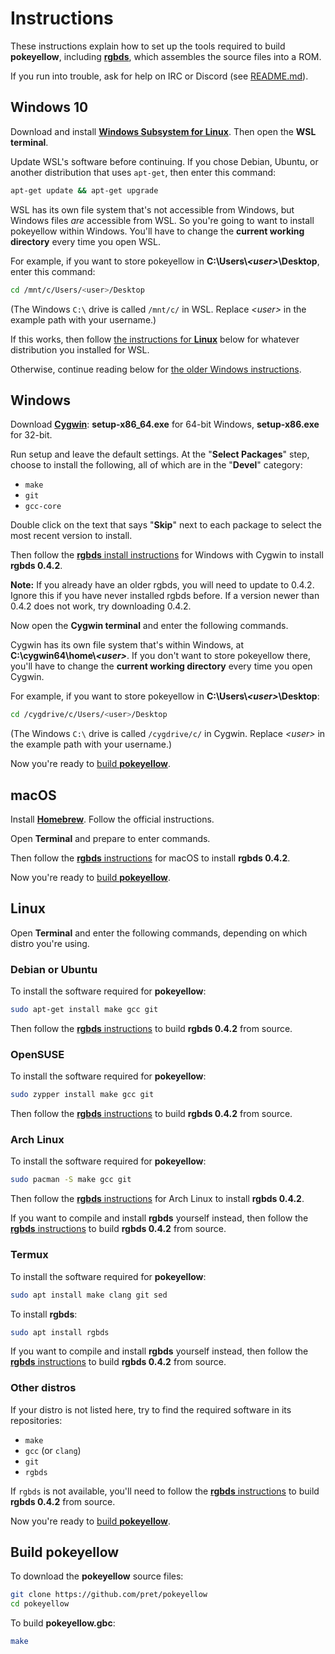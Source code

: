 # Instructions

These instructions explain how to set up the tools required to build **pokeyellow**, including [**rgbds**](https://github.com/gbdev/rgbds), which assembles the source files into a ROM.

If you run into trouble, ask for help on IRC or Discord (see [README.md](README.md)).


## Windows 10

Download and install [**Windows Subsystem for Linux**](https://docs.microsoft.com/en-us/windows/wsl/install-win10). Then open the **WSL terminal**.

Update WSL's software before continuing. If you chose Debian, Ubuntu, or another distribution that uses `apt-get`, then enter this command:

```bash
apt-get update && apt-get upgrade
```

WSL has its own file system that's not accessible from Windows, but Windows files *are* accessible from WSL. So you're going to want to install pokeyellow within Windows. You'll have to change the **current working directory** every time you open WSL.

For example, if you want to store pokeyellow in **C:\Users\\*\<user>*\Desktop**, enter this command:

```bash
cd /mnt/c/Users/<user>/Desktop
```

(The Windows `C:\` drive is called `/mnt/c/` in WSL. Replace *\<user>* in the example path with your username.)

If this works, then follow [the instructions for **Linux**](#linux) below for whatever distribution you installed for WSL.

Otherwise, continue reading below for [the older Windows instructions](#windows).


## Windows

Download [**Cygwin**](http://cygwin.com/install.html): **setup-x86_64.exe** for 64-bit Windows, **setup-x86.exe** for 32-bit.

Run setup and leave the default settings. At the "**Select Packages**" step, choose to install the following, all of which are in the "**Devel**" category:

- `make`
- `git`
- `gcc-core`

Double click on the text that says "**Skip**" next to each package to select the most recent version to install.

Then follow the [**rgbds** install instructions](https://rgbds.gbdev.io/install/windows) for Windows with Cygwin to install **rgbds 0.4.2**.

**Note:** If you already have an older rgbds, you will need to update to 0.4.2. Ignore this if you have never installed rgbds before. If a version newer than 0.4.2 does not work, try downloading 0.4.2.

Now open the **Cygwin terminal** and enter the following commands.

Cygwin has its own file system that's within Windows, at **C:\cygwin64\home\\*\<user>***. If you don't want to store pokeyellow there, you'll have to change the **current working directory** every time you open Cygwin.

For example, if you want to store pokeyellow in **C:\Users\\*\<user>*\Desktop**:

```bash
cd /cygdrive/c/Users/<user>/Desktop
```

(The Windows `C:\` drive is called `/cygdrive/c/` in Cygwin. Replace *\<user>* in the example path with your username.)

Now you're ready to [build **pokeyellow**](#build-pokeyellow).


## macOS

Install [**Homebrew**](https://brew.sh/). Follow the official instructions.

Open **Terminal** and prepare to enter commands.

Then follow the [**rgbds** instructions](https://rgbds.gbdev.io/install/macos) for macOS to install **rgbds 0.4.2**.

Now you're ready to [build **pokeyellow**](#build-pokeyellow).


## Linux

Open **Terminal** and enter the following commands, depending on which distro you're using.

### Debian or Ubuntu

To install the software required for **pokeyellow**:

```bash
sudo apt-get install make gcc git
```

Then follow the [**rgbds** instructions](https://rgbds.gbdev.io/install/source) to build **rgbds 0.4.2** from source.

### OpenSUSE

To install the software required for **pokeyellow**:

```bash
sudo zypper install make gcc git
```

Then follow the [**rgbds** instructions](https://rgbds.gbdev.io/install/source) to build **rgbds 0.4.2** from source.

### Arch Linux

To install the software required for **pokeyellow**:

```bash
sudo pacman -S make gcc git
```

Then follow the [**rgbds** instructions](https://rgbds.gbdev.io/install/arch) for Arch Linux to install **rgbds 0.4.2**.

If you want to compile and install **rgbds** yourself instead, then follow the [**rgbds** instructions](https://rgbds.gbdev.io/install/source) to build **rgbds 0.4.2** from source.

### Termux

To install the software required for **pokeyellow**:

```bash
sudo apt install make clang git sed
```

To install **rgbds**:

```bash
sudo apt install rgbds
```

If you want to compile and install **rgbds** yourself instead, then follow the [**rgbds** instructions](https://rgbds.gbdev.io/install/source) to build **rgbds 0.4.2** from source.

### Other distros

If your distro is not listed here, try to find the required software in its repositories:

- `make`
- `gcc` (or `clang`)
- `git`
- `rgbds`

If `rgbds` is not available, you'll need to follow the [**rgbds** instructions](https://rgbds.gbdev.io/install/source) to build **rgbds 0.4.2** from source.

Now you're ready to [build **pokeyellow**](#build-pokeyellow).


## Build pokeyellow

To download the **pokeyellow** source files:

```bash
git clone https://github.com/pret/pokeyellow
cd pokeyellow
```

To build **pokeyellow.gbc**:

```bash
make
```
